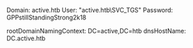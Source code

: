 Domain: active.htb
User: "active.htb\\SVC_TGS"
Password: GPPstillStandingStrong2k18

rootDomainNamingContext: DC=active,DC=htb
dnsHostName: DC.active.htb
